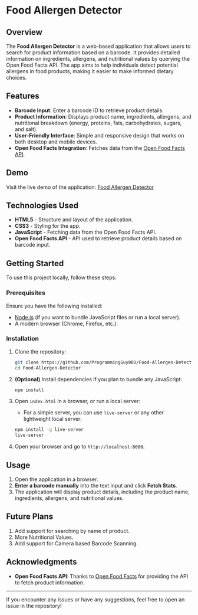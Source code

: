 # Food Allergen Detector

## Overview

The **Food Allergen Detector** is a web-based application that allows users to search for product information based on a barcode. It provides detailed information on ingredients, allergens, and nutritional values by querying the Open Food Facts API. The app aims to help individuals detect potential allergens in food products, making it easier to make informed dietary choices.

## Features

- **Barcode Input**: Enter a barcode ID to retrieve product details.
- **Product Information**: Displays product name, ingredients, allergens, and nutritional breakdown (energy, proteins, fats, carbohydrates, sugars, and salt).
- **User-Friendly Interface**: Simple and responsive design that works on both desktop and mobile devices.
- **Open Food Facts Integration**: Fetches data from the [Open Food Facts API](https://world.openfoodfacts.org/).

## Demo

Visit the live demo of the application: [Food Allergen Detector](https://programmingguy001.github.io/Food-Allergen-Detector/)

## Technologies Used

- **HTML5** - Structure and layout of the application.
- **CSS3** - Styling for the app.
- **JavaScript** - Fetching data from the Open Food Facts API.
- **Open Food Facts API** - API used to retrieve product details based on barcode input.

## Getting Started

To use this project locally, follow these steps:

### Prerequisites

Ensure you have the following installed:

- [Node.js](https://nodejs.org/) (if you want to bundle JavaScript files or run a local server).
- A modern browser (Chrome, Firefox, etc.).

### Installation

1. Clone the repository:

    ```bash
    git clone https://github.com/ProgrammingGuy001/Food-Allergen-Detector.git
    cd Food-Allergen-Detector
    ```

2. **(Optional)** Install dependencies if you plan to bundle any JavaScript:

    ```bash
    npm install
    ```

3. Open `index.html` in a browser, or run a local server:
    - For a simple server, you can use `live-server` or any other lightweight local server:
    
    ```bash
    npm install -g live-server
    live-server
    ```

4. Open your browser and go to `http://localhost:8080`.

## Usage

1. Open the application in a browser.
2. **Enter a barcode manually** into the text input and click **Fetch Stats**.
3. The application will display product details, including the product name, ingredients, allergens, and nutritional values.

## Future Plans

1. Add support for searching by name of product.
2. More Nutritional Values.
3. Add support for Camera based Barcode Scanning.

## Acknowledgments

- **Open Food Facts API**: Thanks to [Open Food Facts](https://world.openfoodfacts.org/) for providing the API to fetch product information.

---

If you encounter any issues or have any suggestions, feel free to open an issue in the repository!

